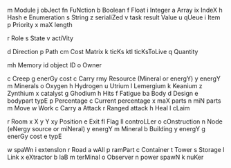 m       Module
j       obJect
fn      FuNction
b       Boolean
f       Float
i       Integer
a       Array
ix      IndeX
h       Hash
e       Enumeration
s       String
z       serialiZed
v       task result Value
u       qUeue
 i      Item
 p      Priority
 x      maX length

r       Role
s       State
v       actiVity

d       Direction
p       Path
cm     Cost Matrix
k       ticKs
ktl     ticKsToLive
q       Quantity

mh      Memory
id      object ID
o       Owner

c       Creep
 g      enerGy cost
 c      Carry
  rmy   Resource (Mineral or energY)
  y     energY
  m     Minerals
   o    Oxygen
   h    Hydrogen
   u    Utrium
   l    Lemergium
   k    Keanium
   z    Zynthium
   x    catalyst
   g    Ghodium
 h      Hits
 f      Fatigue
 ba     Body
  d     Design
   e    bodypart typE
   p    Percentage
   c    Current percentage
   x    maX parts
   n    miN parts
  m     Move
  w     Work
  c     Carry
  a     Attack
  r     Ranged attack
  h     Heal
  l     cLaim

r       Room
 x      X
 y      Y
 xy     Position
 e      Exit
fl      Flag
ll      controLLer
o       cOnstruction
n       Node (eNergy source or miNeral)
 y      energY
 m      Mineral
b       Building
 y      energY
 g      enerGy cost
 e      typE

 w      spaWn
 i      extensIon
 r      Road
 a      wAll
 p      ramPart
 c      Container
 t      Tower
 s      Storage
 l      Link
 x      eXtractor
 b      laB
 m      terMinal
 o      Observer
 n      power spawN
 k      nuKer
